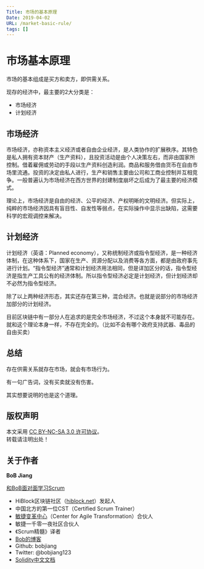 ```yaml
---
Title: 市场的基本原理
Date: 2019-04-02
URL: /market-basic-rule/ 
tags: []
---
```

# 市场基本原理

市场的基本组成是买方和卖方，即供需关系。

现存的经济中，最主要的2大分类是：
- 市场经济
- 计划经济

## 市场经济

市场经济，亦称资本主义经济或者自由企业经济，是人类协作的扩展秩序。其特色是私人拥有资本财产（生产资料），且投资活动是由个人决策左右，而非由国家所控制。借着雇佣或劳动的手段以生产资料创造利润。商品和服务借由货币在自由市场里流通。投资的决定由私人进行，生产和销售主要由公司和工商业控制并互相竞争。一般普遍认为市场经济在西方世界的封建制度崩坏之后成为了最主要的经济模式。

理论上，市场经济是自由的经济、公平的经济、产权明晰的文明经济。但实际上，纯粹的市场经济因具有盲目性、自发性等弱点，在实际操作中显示出缺陷，这需要科学的宏观调控来解决。

## 计划经济

计划经济（英语：Planned economy），又称统制经济或指令型经济，是一种经济体制，在这种体系下，国家在生产、资源分配以及消费等各方面，都是由政府事先进行计划。“指令型经济”通常和计划经济用法相同，但是详加区分的话，指令型经济是指生产工具公有的经济体制。所以指令型经济必定是计划经济，但计划经济却不必然为指令型经济。

除了以上两种经济形态，其实还存在第三种，混合经济。也就是说部分的市场经济加部分的计划经济。

目前区块链中有一部分人在追求的是完全市场经济，不过这个本身就不可能存在。就和这个理论本身一样，不存在完全的。（比如不会有哪个政府支持武器、毒品的自由买卖）

## 总结
存在供需关系就存在市场，就会有市场行为。

有一句广告词，没有买卖就没有伤害。

其实想要说明的也是这个道理。

## 版权声明

本文采用 [CC BY-NC-SA 3.0 许可协议](https://creativecommons.org/licenses/by-nc-sa/3.0/deed.zh)。  
转载请注明出处！

## 关于作者

**BoB Jiang**

[和BoB面对面学习Scrum](https://appmopev1px9533.h5.xiaoeknow.com/homepage) 

- HiBlock区块链社区（[hiblock.net](https://hiblock.net)）发起人  
- 中国北方的第一位CST（Certified Scrum Trainer）  
- [敏捷变革中心](https://www.c4at.cn/)（Center for Agile Transformation）合伙人  
- 敏捷一千零一夜社区合伙人  
- 《Scrum精髓》译者
- [Bob的博客](http://www.bobjiang.com)
- Github: bobjiang
- Twitter: @bobjiang123
- [Solidity中文文档](https://solidity-cn.readthedocs.io/zh/develop/)